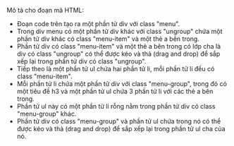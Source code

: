 Mô tả cho đoạn mã HTML:

*   Đoạn code trên tạo ra một phần tử div với class "menu".
*   Trong div menu có một phần tử div khác với class "ungroup" chứa một phần tử div khác có class "menu-item" và một thẻ a bên trong.
*   Phần tử div có class "menu-item" và một thẻ a bên trong có lớp cha là div có class "ungroup" có thể được kéo và thả (drag and drop) để sắp xếp lại trong phần tử div có class "ungroup".
*   Tiếp theo là một phần tử ul chứa hai phần tử li, mỗi phần tử li đều có class "menu-item".
*   Mỗi phần tử li chứa một phần tử div với class "menu-group", trong đó có một tiêu đề h3 và một phần tử ul chứa 3 phần tử li với các thẻ a bên trong.
*   Phần tử ul này có một phần tử li rỗng nằm trong phần tử div có class "menu-group" khác.
*   Phần tử div có class "menu-group" và phần tử ul chứa trong nó có thể được kéo và thả (drag and drop) để sắp xếp lại trong phần tử ul cha của nó.
